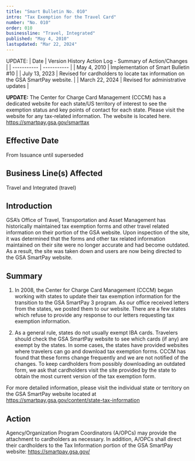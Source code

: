 ```yaml
---
title: "Smart Bulletin No. 010"
intro: "Tax Exemption for the Travel Card"
number: "No. 010"
order: 010
businessline: "Travel, Integrated"
published: "May 4, 2010"
lastupdated: "Mar 22, 2024"
---
```


UPDATE:
| Date | Version History Action Log - Summary of Action/Changes |
| ----------- | ----------- |
| May 4, 2010 | Implementation of Smart Bulletin #10 |
| July 13, 2023 | Revised for cardholders to locate tax information on the GSA SmartPay website. |
| March 22, 2024 | Revised for administrative updates |

**UPDATE:** The Center for Charge Card Management (CCCM) has a dedicated website for each state/US territory of interest to see the exemption status and key points of contact for each state. Please visit the website for any tax-related information. The website is located here. https://smartpay.gsa.gov/smarttax

## Effective Date

From Issuance until superseded


## Business Line(s) Affected

Travel and Integrated (travel) 


## Introduction

GSA’s Office of Travel, Transportation and Asset Management has historically maintained tax exemption forms and other travel related information on their portion of the GSA website. Upon inspection of the site, it was determined that the forms and other tax related information maintained on their site were no longer accurate and had become outdated. As a result, the site was taken down and users are now being directed to the GSA SmartPay website. 


## Summary

1. In 2008, the Center for Charge Card Management (CCCM) began working with states to update their tax exemption information for the transition to the GSA SmartPay 3 program. As our office received letters from the states, we posted them to our website. There are a few states which refuse to provide any response to our letters requesting tax exemption information. 


2. As a general rule, states do not usually exempt IBA cards. Travelers should check the GSA SmartPay website to see which cards (if any) are exempt by the states. In some cases, the states have provided websites where travelers can go and download tax exemption forms. CCCM has found that these forms change frequently and we are not notified of the changes. To keep cardholders from possibly downloading an outdated form, we ask that cardholders visit the site provided by the state to obtain the most current version of the tax exemption form. 

For more detailed information, please visit the individual state or territory on the GSA SmartPay website located at https://smartpay.gsa.gov/content/state-tax-information


## Action

Agency/Organization Program Coordinators (A/OPCs) may provide the attachment to cardholders as necessary. In addition, A/OPCs shall direct their cardholders to the Tax Information portion of the GSA SmartPay website: https://smartpay.gsa.gov/ 
